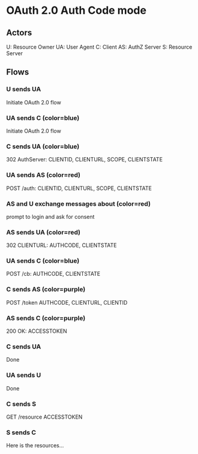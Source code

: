 # OAuth 2.0 Auth Code mode

## Actors 

U: Resource Owner
UA: User Agent
C: Client
AS: AuthZ Server
S: Resource Server

## Flows

### U sends UA
Initiate OAuth 2.0 flow

### UA sends C (color=blue)
Initiate OAuth 2.0 flow

### C sends UA (color=blue)
302 AuthServer:
CLIENTID, CLIENTURL, SCOPE, CLIENTSTATE

### UA sends AS (color=red)
POST /auth:
CLIENTID, CLIENTURL, SCOPE, CLIENTSTATE

### AS and U exchange messages about (color=red)
prompt to login and ask for consent

### AS sends UA (color=red)
302 CLIENTURL:
AUTHCODE, CLIENTSTATE

### UA sends C (color=blue) 
POST /cb:
AUTHCODE, CLIENTSTATE

### C sends AS (color=purple) 
POST /token
AUTHCODE, CLIENTURL, CLIENTID

### AS sends C (color=purple) 
200 OK:
ACCESSTOKEN

### C sends UA
Done

### UA sends U
Done

### C sends S
GET /resource 
ACCESSTOKEN

### S sends C
Here is the resources...